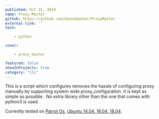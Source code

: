 ```yaml
---
published: Oct 31, 2019
name: Proxy Master
github: https://github.com/dennohpeter/ProxyMaster
external-link: ''
tech: 

    - python

cover:

    - proxy_master

featured: false
showInProjects: true
category: "cli"
---
```


This is a script which configures removes the hassle of configuring proxy manually by supporting system wide proxy_configuration.
It is kept as simple as possible . No extra library other than the one that comes with python3 is used.

Currently tested on [Parrot Os](https://parrotlinux.org), [Ubuntu 14.04, 16.04, 18.04](https://ubuntu.com).

